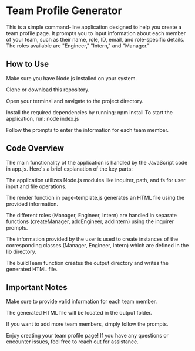 # Team Profile Generator
This is a simple command-line application designed to help you create a team profile page. It prompts you to input information about each member of your team, such as their name, role, ID, email, and role-specific details. The roles available are "Engineer," "Intern," and "Manager."

## How to Use
Make sure you have Node.js installed on your system.

Clone or download this repository.

Open your terminal and navigate to the project directory.

Install the required dependencies by running: npm install
To start the application, run: node index.js

Follow the prompts to enter the information for each team member.

## Code Overview

The main functionality of the application is handled by the JavaScript code in app.js. Here's a brief explanation of the key parts:

The application utilizes Node.js modules like inquirer, path, and fs for user input and file operations.

The render function in page-template.js generates an HTML file using the provided information.

The different roles (Manager, Engineer, Intern) are handled in separate functions (createManager, addEngineer, addIntern) using the inquirer prompts.

The information provided by the user is used to create instances of the corresponding classes (Manager, Engineer, Intern) which are defined in the lib directory.

The buildTeam function creates the output directory and writes the generated HTML file.

## Important Notes
Make sure to provide valid information for each team member.

The generated HTML file will be located in the output folder.

If you want to add more team members, simply follow the prompts.

Enjoy creating your team profile page! If you have any questions or encounter issues, feel free to reach out for assistance.

